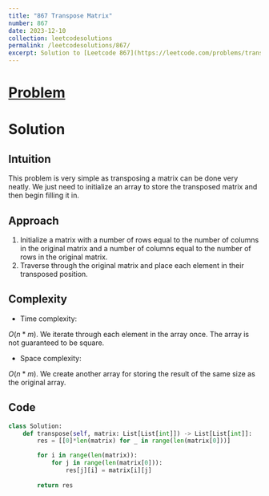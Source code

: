 ```yaml
---
title: "867 Transpose Matrix"
number: 867
date: 2023-12-10
collection: leetcodesolutions
permalink: /leetcodesolutions/867/
excerpt: Solution to [Leetcode 867](https://leetcode.com/problems/transpose-matrix/description/)
---
```

# [Problem](https://leetcode.com/problems/transpose-matrix/description/)

# Solution

## Intuition
<!-- Describe your first thoughts on how to solve this problem. -->
This problem is very simple as transposing a matrix can be done very neatly. We just need to initialize an array to store the transposed matrix and then begin filling it in.

## Approach
<!-- Describe your approach to solving the problem. -->
1. Initialize a matrix with a number of rows equal to the number of columns in the original matrix and a number of columns equal to the number of rows in the original matrix.
2. Traverse through the original matrix and place each element in their transposed position.

## Complexity
- Time complexity:
<!-- Add your time complexity here, e.g. $$O(n)$$ -->
$O(n*m)$. We iterate through each element in the array once. The array is not guaranteed to be square.
- Space complexity:
<!-- Add your space complexity here, e.g. $$O(n)$$ -->
$O(n*m)$. We create another array for storing the result of the same size as the original array.

## Code
```python
class Solution:
    def transpose(self, matrix: List[List[int]]) -> List[List[int]]:
        res = [[0]*len(matrix) for _ in range(len(matrix[0]))]

        for i in range(len(matrix)):
            for j in range(len(matrix[0])):
                res[j][i] = matrix[i][j]
    
        return res
```